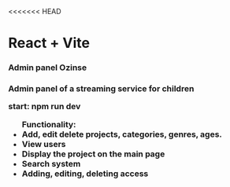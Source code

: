 <<<<<<< HEAD
# React + Vite

<h3>Admin panel Ozinse<h3>

<p>Admin panel of a streaming service for children</p>

start: 
npm run dev

<uL>Functionality: 
    <li>Add, edit delete projects, categories, genres, ages.</li>
    <li>View users </li> 
    <li>Display the project on the main page</li>
    <li>Search system </li>
    <li>Adding, editing, deleting access </li>
</ul>